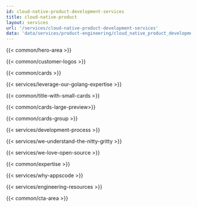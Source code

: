 ```yaml
---
id: cloud-native-product-development-services
title: cloud-native-product
layout: services
url: '/services/cloud-native-product-development-services'
data: 'data/services/product-engineering/cloud_native_product_development.json'
---
```


<!-- Build Better Cloud Native Products Faster -->
{{< common/hero-area >}}
<!-- Trusted by leading companies -->
{{< common/customer-logos >}}
<!-- Cloud Native Product Engineering From the Experts -->
{{< common/cards >}}
<!-- Leverage our Golang Expertise -->
{{< services/leverage-our-golang-expertise >}}
<!-- Accelerate your Product Development Journey -->
{{< common/title-with-small-cards >}}
<!-- Cloud Native Product Engineering Partner You Need  -->
{{< common/cards-large-preview>}}
<!-- Choose Your Cloud Native Engagement Model -->
{{< common/cards-group >}}
<!-- Cloud Native Product Development with Right Processes & People  -->
{{< services/development-process >}}
<!-- We Understand the Nitty-Gritty! -->
{{< services/we-understand-the-nitty-gritty >}}
<!-- We Love Open Source -->
{{< services/we-love-open-source >}}
<!-- Full-stack expertise -->
{{< common/expertise >}}
<!-- Why Some of the Best Companies Work with AppsCode? -->
{{< services/why-appscode >}}
<!-- Cloud Native Product Engineering Resources -->
{{< services/engineering-resources >}}
<!-- Ready to Build Better Cloud Native Products? -->
{{< common/cta-area >}}







